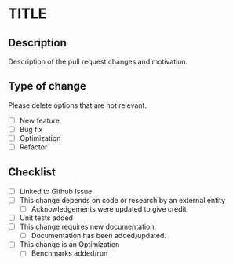 # TITLE

## Description

Description of the pull request changes and motivation.

## Type of change

Please delete options that are not relevant.

- [ ] New feature
- [ ] Bug fix
- [ ] Optimization
- [ ] Refactor

## Checklist
- [ ] Linked to Github Issue
- [ ] This change depends on code or research by an external entity
  - [ ] Acknowledgements were updated to give credit
- [ ] Unit tests added
- [ ] This change requires new documentation.
  - [ ] Documentation has been added/updated.
- [ ] This change is an Optimization
  - [ ] Benchmarks added/run
